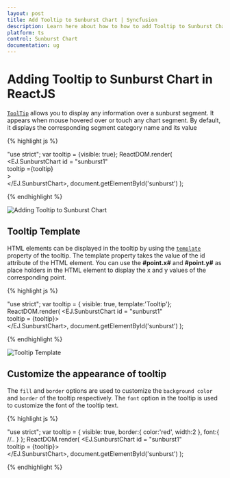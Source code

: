 ```yaml
---
layout: post
title: Add Tooltip to Sunburst Chart | Syncfusion
description: Learn here about how to how to add Tooltip to Sunburst Chart in Syncfusion Essential ReactJS Control, its elements, and more.
platform: ts
control: Sunburst Chart
documentation: ug
---
```


# Adding Tooltip to Sunburst Chart in ReactJS

[`ToolTip`](../api/ejsunburstchart#members:tooltip) allows you to display any information over a sunburst segment. It appears when mouse hovered over or touch any chart segment. By default, it displays the corresponding segment category name and its value

{% highlight js %}

"use strict";
 var tooltip = {visible: true};
 ReactDOM.render(
    <EJ.SunburstChart id = "sunburst1"      
    tooltip ={tooltip}    
    >                  
    </EJ.SunburstChart>,
          document.getElementById('sunburst')
);



{% endhighlight %}

![Adding Tooltip to Sunburst Chart](/js/SunburstChart/Tooltip_images/Tooltip_img1.png)

## Tooltip Template   

HTML elements can be displayed in the tooltip by using the [`template`](../api/ejsunburstchart#members:tooltip-template) property of the tooltip. The template property takes the value of the id attribute of the HTML element. You can use the **#point.x#** and **#point.y#** as place holders in the HTML element to display the x and y values of the corresponding point.

{% highlight js %}

<body>
    <div id="Tooltip" style="display: none;">
        <div id="value" style="background-color:red;padding-top:3px;padding-right:3px">
            <div>
                <label id="efpercentage" style="color:white">
                    &nbsp;&nbsp;Category:&nbsp;#point.x#
                   <br />&nbsp;&nbsp;Value:#point.y#
                </label>
            </div>
        </div>
    </div>
</body>

"use strict";
var tooltip = { visible: true,
    template:'Tooltip'};
ReactDOM.render(
    <EJ.SunburstChart id = "sunburst1"          
	tooltip = {tooltip}>                  
    </EJ.SunburstChart>,
          document.getElementById('sunburst')
);



{% endhighlight %}

![Tooltip Template](/js/SunburstChart/Tooltip_images/Tooltip_img2.png)

## Customize the appearance of tooltip

The `fill` and `border` options are used to customize the `background color` and `border` of the tooltip respectively. The `font` option in the tooltip is used to customize the font of the tooltip text.


{% highlight js %}

"use strict";
 var tooltip = { visible: true,
    border:{
        color:'red',
        width:2
    },
font:{
    //..
}
    };
ReactDOM.render(
    <EJ.SunburstChart id = "sunburst1"          
	tooltip = {tooltip}>                  
    </EJ.SunburstChart>,
          document.getElementById('sunburst')
);


{% endhighlight %}

